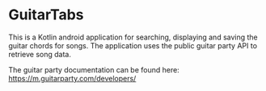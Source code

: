# GuitarTabs

This is a Kotlin android application for searching, displaying and saving the guitar chords for songs. The application uses the public guitar party API to retrieve song data.

The guitar party documentation can be found here: https://m.guitarparty.com/developers/
